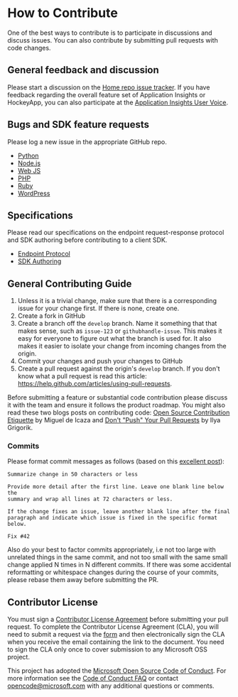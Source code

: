# How to Contribute

One of the best ways to contribute is to participate in discussions and discuss issues. You can also contribute by submitting pull requests with code changes.

## General feedback and discussion
Please start a discussion on the [Home repo issue tracker](https://github.com/Microsoft/AppInsights-Home/issues). If you have feedback regarding the overall feature set of Application Insights or HockeyApp, you can also participate at the [Application Insights User Voice](http://aka.ms/aiuservoice).

## Bugs and SDK feature requests
Please log a new issue in the appropriate GitHub repo.

* [Python](https://github.com/Microsoft/AppInsights-Python/issues)
* [Node.js](https://github.com/Microsoft/AppInsights-node.js/issues)
* [Web JS](https://github.com/Microsoft/ApplicationInsights-JS/issues)
* [PHP](https://github.com/Microsoft/AppInsights-PHP/issues)
* [Ruby](https://github.com/Microsoft/AppInsights-Ruby/issues)
* [WordPress](https://github.com/Microsoft/AppInsights-WordPress/issues)

## Specifications
Please read our specifications on the endpoint request-response protocol and SDK authoring before contributing to a client SDK.

* [Endpoint Protocol](EndpointSpecs/ENDPOINT-PROTOCOL.md)
* [SDK Authoring](EndpointSpecs/SDK-AUTHORING.md)

## General Contributing Guide

1. Unless it is a trivial change, make sure that there is a corresponding issue for your change first. If there is none, create one.
2. Create a fork in GitHub
3. Create a branch off the `develop` branch. Name it something that that makes sense, such as `issue-123` or `githubhandle-issue`. This makes it easy for everyone to figure out what the branch is used for. It also makes it easier to isolate your change from incoming changes from the origin.
4. Commit your changes and push your changes to GitHub
5. Create a pull request against the origin's `develop` branch. If you don't know what a pull request is read this article: https://help.github.com/articles/using-pull-requests.

Before submitting a feature or substantial code contribution please discuss it with the team and ensure it follows the product roadmap. You might also read these two blogs posts on contributing code: [Open Source Contribution Etiquette](http://tirania.org/blog/archive/2010/Dec-31.html) by Miguel de Icaza and [Don't "Push" Your Pull Requests](http://www.igvita.com/2011/12/19/dont-push-your-pull-requests/) by Ilya Grigorik.

### Commits

Please format commit messages as follows (based on this [excellent post](http://tbaggery.com/2008/04/19/a-note-about-git-commit-messages.html)):

```
Summarize change in 50 characters or less

Provide more detail after the first line. Leave one blank line below the
summary and wrap all lines at 72 characters or less.

If the change fixes an issue, leave another blank line after the final
paragraph and indicate which issue is fixed in the specific format
below.

Fix #42
```

Also do your best to factor commits appropriately, i.e not too large with unrelated
things in the same commit, and not too small with the same small change applied N
times in N different commits. If there was some accidental reformatting or whitespace
changes during the course of your commits, please rebase them away before submitting
the PR.

## Contributor License
You must sign a [Contributor License Agreement](https://cla.microsoft.com/) before submitting your pull request. To complete the Contributor License Agreement (CLA), you will need to submit a request via the [form](https://cla.microsoft.com/) and then electronically sign the CLA when you receive the email containing the link to the document. You need to sign the CLA only once to cover submission to any Microsoft OSS project. 

This project has adopted the [Microsoft Open Source Code of Conduct](https://opensource.microsoft.com/codeofconduct/). For more information see the [Code of Conduct FAQ](https://opensource.microsoft.com/codeofconduct/faq/) or contact [opencode@microsoft.com](mailto:opencode@microsoft.com) with any additional questions or comments.
